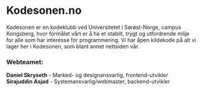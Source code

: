 # Kodesonen.no
Kodesonen er en kodeklubb ved Universitetet i Sørøst-Norge, campus Kongsberg, hvor formålet vårt er å ha et stabilt, trygt og utfordrende miljø for alle som har interesse for programmering. Vi har åpen kildekode på alt vi lager her i Kodesonen, som blant annet nettsiden vår.

### Webteamet:
<strong>Daniel Skryseth</strong> - Marked- og designansvarlig, frontend-utvikler<br>
<strong>Sirajuddin Asjad</strong> - Systemansvarlig/webmaster, backend-utvikler